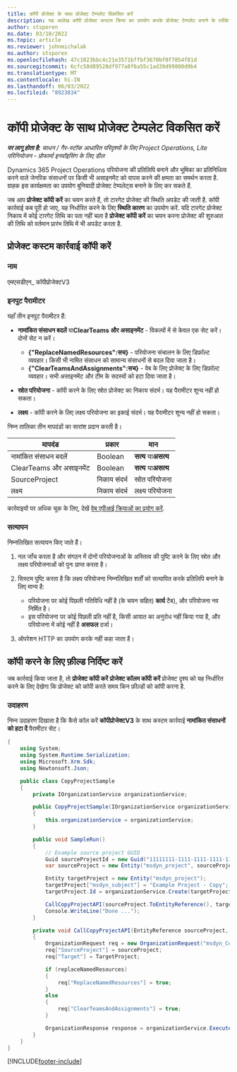 ```yaml
---
title: कॉपी प्रोजेक्ट के साथ प्रोजेक्ट टेम्पलेट विकसित करें
description: यह आलेख कॉपी प्रोजेक्ट कस्टम क्रिया का उपयोग करके प्रोजेक्ट टेम्पलेट बनाने के तरीके के बारे में जानकारी प्रदान करता है।
author: stsporen
ms.date: 03/10/2022
ms.topic: article
ms.reviewer: johnmichalak
ms.author: stsporen
ms.openlocfilehash: 47c1023bbc4c21e3571bffbf3670bf0f7854f81d
ms.sourcegitcommit: 6cfc50d89528df977a8f6a55c1ad39d99800d9b4
ms.translationtype: MT
ms.contentlocale: hi-IN
ms.lasthandoff: 06/03/2022
ms.locfileid: "8923834"
---
```

# <a name="develop-project-templates-with-copy-project"></a>कॉपी प्रोजेक्ट के साथ प्रोजेक्ट टेम्पलेट विकसित करें

_**पर लागू होता है:** साधन / गैर-स्टॉक आधारित परिदृश्यों के लिए Project Operations, Lite परिनियोजन - प्रोफार्मा इनवॉइसिंग के लिए डील_

Dynamics 365 Project Operations परियोजना की प्रतिलिपि बनाने और भूमिका का प्रतिनिधित्व करने वाले जेनरिक संसाधनों पर किसी भी असाइनमेंट को वापस करने की क्षमता का समर्थन करता है. ग्राहक इस कार्यक्षमता का उपयोग बुनियादी प्रोजेक्ट टेम्पलेट्स बनाने के लिए कर सकते हैं.

जब आप **प्रोजेक्ट कॉपी करें** का चयन करते हैं, तो टारगेट प्रोजेक्ट की स्थिति अपडेट की जाती है. कॉपी कार्रवाई कब पूरी हो जाए, यह निर्धारित करने के लिए **स्थिति कारण** का उपयोग करें. यदि टारगेट प्रोजेक्ट निकाय में कोई टारगेट तिथि का पता नहीं चला है **प्रोजेक्ट कॉपी करें** का चयन करना प्रोजेक्ट की शुरुआत की तिथि को वर्तमान प्रारंभ तिथि में भी अपडेट करता है.

## <a name="copy-project-custom-action"></a>प्रोजेक्ट कस्टम कार्रवाई कॉपी करें

### <a name="name"></a>नाम 

एमएसडीएन\_ कॉपीप्रोजेक्टV3

### <a name="input-parameters"></a>इनपुट पैरामीटर

यहाँ तीन इनपुट पैरामीटर हैं:

- **नामांकित संसाधन बदलें** या**ClearTeams और असाइनमेंट** - विकल्पों में से केवल एक सेट करें। दोनों सेट न करें।

    - **\{"ReplaceNamedResources":सच\}** - परियोजना संचालन के लिए डिफ़ॉल्ट व्यवहार। किसी भी नामित संसाधन को सामान्य संसाधनों से बदल दिया जाता है।
    - **\{"ClearTeamsAndAssignments":सच\}** - वेब के लिए प्रोजेक्ट के लिए डिफ़ॉल्ट व्यवहार। सभी असाइनमेंट और टीम के सदस्यों को हटा दिया जाता है।

- **स्रोत परियोजना** - कॉपी करने के लिए स्रोत प्रोजेक्ट का निकाय संदर्भ। यह पैरामीटर शून्य नहीं हो सकता।
- **लक्ष्य** - कॉपी करने के लिए लक्ष्य परियोजना का इकाई संदर्भ। यह पैरामीटर शून्य नहीं हो सकता।

निम्न तालिका तीन मापदंडों का सारांश प्रदान करती है।

| मापदंड                | प्रकार             | मान                 |
|--------------------------|------------------|-----------------------|
| नामांकित संसाधन बदलें    | Boolean          | **सत्य** या**असत्य** |
| ClearTeams और असाइनमेंट | Boolean          | **सत्य** या**असत्य** |
| SourceProject            | निकाय संदर्भ | स्रोत परियोजना    |
| लक्ष्य                   | निकाय संदर्भ | लक्ष्य परियोजना    |

कार्रवाइयों पर अधिक चूक के लिए, देखें [वेब एपीआई क्रियाओं का प्रयोग करें](/powerapps/developer/common-data-service/webapi/use-web-api-actions).

### <a name="validations"></a>सत्यापन

निम्नलिखित सत्यापन किए जाते हैं।

1. नल जाँच करता है और संगठन में दोनों परियोजनाओं के अस्तित्व की पुष्टि करने के लिए स्रोत और लक्ष्य परियोजनाओं को पुनः प्राप्त करता है।
2. सिस्टम पुष्टि करता है कि लक्ष्य परियोजना निम्नलिखित शर्तों को सत्यापित करके प्रतिलिपि बनाने के लिए मान्य है:

    - परियोजना पर कोई पिछली गतिविधि नहीं है (के चयन सहित) **कार्य** टैब), और परियोजना नव निर्मित है।
    - इस परियोजना पर कोई पिछली प्रति नहीं है, किसी आयात का अनुरोध नहीं किया गया है, और परियोजना में कोई नहीं है **असफल** दर्जा।

3. ऑपरेशन HTTP का उपयोग करके नहीं कहा जाता है।

## <a name="specify-fields-to-copy"></a>कॉपी करने के लिए फ़ील्ड निर्दिष्ट करें

जब कार्रवाई किया जाता है, तो **प्रोजेक्ट कॉपी करें** **प्रोजेक्ट कॉलम कॉपी करें** प्रोजेक्ट दृश्य को यह निर्धारित करने के लिए देखेगा कि प्रोजेक्ट को कॉपी करते समय किन फ़ील्डों को कॉपी करना है.

### <a name="example"></a>उदाहरण

निम्न उदाहरण दिखाता है कि कैसे कॉल करें **कॉपीप्रोजेक्टV3** के साथ कस्टम कार्रवाई **नामांकित संसाधनों को हटा दें** पैरामीटर सेट।

```C#
{
    using System;
    using System.Runtime.Serialization;
    using Microsoft.Xrm.Sdk;
    using Newtonsoft.Json;

    public class CopyProjectSample
    {
        private IOrganizationService organizationService;

        public CopyProjectSample(IOrganizationService organizationService)
        {
            this.organizationService = organizationService;
        }

        public void SampleRun()
        {
            // Example source project GUID
            Guid sourceProjectId = new Guid("11111111-1111-1111-1111-111111111111");
            var sourceProject = new Entity("msdyn_project", sourceProjectId);

            Entity targetProject = new Entity("msdyn_project");
            targetProject["msdyn_subject"] = "Example Project - Copy";
            targetProject.Id = organizationService.Create(targetProject);

            CallCopyProjectAPI(sourceProject.ToEntityReference(), targetProject.ToEntityReference(), copyOption, true, false);
            Console.WriteLine("Done ...");
        }

        private void CallCopyProjectAPI(EntityReference sourceProject, EntityReference TargetProject, bool replaceNamedResources = true, bool clearTeamsAndAssignments = false)
        {
            OrganizationRequest req = new OrganizationRequest("msdyn_CopyProjectV3");
            req["SourceProject"] = sourceProject;
            req["Target"] = TargetProject;

            if (replaceNamedResources)
            {
                req["ReplaceNamedResources"] = true;
            }
            else
            {
                req["ClearTeamsAndAssignments"] = true;
            }

            OrganizationResponse response = organizationService.Execute(req);
        }
    }
}
```

[!INCLUDE[footer-include](../includes/footer-banner.md)]
